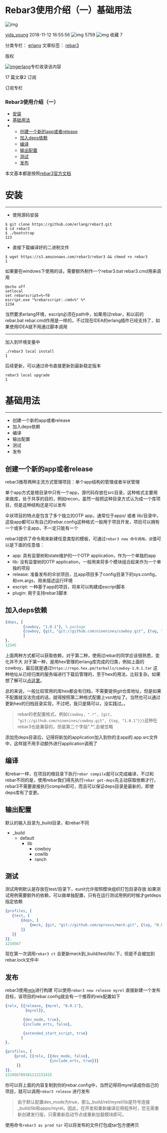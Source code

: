 # Rebar3使用介绍（一）基础用法

![img](https://csdnimg.cn/release/blogv2/dist/pc/img/translate.png)

[yida_young](https://blog.csdn.net/eeeggghit) 2018-11-12 16:55:56 ![img](https://csdnimg.cn/release/blogv2/dist/pc/img/articleReadEyes.png) 5759 ![img](https://csdnimg.cn/release/blogv2/dist/pc/img/tobarCollect.png) 收藏 7

分类专栏： [erlang](https://blog.csdn.net/eeeggghit/category_8265955.html) 文章标签： [rebar3](https://www.csdn.net/tags/MtjaUg3sNTMzNzYtYmxvZwO0O0OO0O0O.html)

版权

[![img](https://img-blog.csdnimg.cn/20201014180756780.png?x-oss-process=image/resize,m_fixed,h_64,w_64)erlang](https://blog.csdn.net/eeeggghit/category_8265955.html)专栏收录该内容

17 篇文章2 订阅

订阅专栏



### Rebar3使用介绍（一）

- [安装](https://blog.csdn.net/eeeggghit/article/details/83754063?utm_medium=distribute.pc_relevant.none-task-blog-2~default~BlogCommendFromMachineLearnPai2~default-1.control&depth_1-utm_source=distribute.pc_relevant.none-task-blog-2~default~BlogCommendFromMachineLearnPai2~default-1.control#_3)
- [基础用法](https://blog.csdn.net/eeeggghit/article/details/83754063?utm_medium=distribute.pc_relevant.none-task-blog-2~default~BlogCommendFromMachineLearnPai2~default-1.control&depth_1-utm_source=distribute.pc_relevant.none-task-blog-2~default~BlogCommendFromMachineLearnPai2~default-1.control#_36)
- - [创建一个新的app或者release](https://blog.csdn.net/eeeggghit/article/details/83754063?utm_medium=distribute.pc_relevant.none-task-blog-2~default~BlogCommendFromMachineLearnPai2~default-1.control&depth_1-utm_source=distribute.pc_relevant.none-task-blog-2~default~BlogCommendFromMachineLearnPai2~default-1.control#apprelease_45)
  - [加入deps依赖](https://blog.csdn.net/eeeggghit/article/details/83754063?utm_medium=distribute.pc_relevant.none-task-blog-2~default~BlogCommendFromMachineLearnPai2~default-1.control&depth_1-utm_source=distribute.pc_relevant.none-task-blog-2~default~BlogCommendFromMachineLearnPai2~default-1.control#deps_60)
  - [编译](https://blog.csdn.net/eeeggghit/article/details/83754063?utm_medium=distribute.pc_relevant.none-task-blog-2~default~BlogCommendFromMachineLearnPai2~default-1.control&depth_1-utm_source=distribute.pc_relevant.none-task-blog-2~default~BlogCommendFromMachineLearnPai2~default-1.control#_77)
  - [输出配置](https://blog.csdn.net/eeeggghit/article/details/83754063?utm_medium=distribute.pc_relevant.none-task-blog-2~default~BlogCommendFromMachineLearnPai2~default-1.control&depth_1-utm_source=distribute.pc_relevant.none-task-blog-2~default~BlogCommendFromMachineLearnPai2~default-1.control#_80)
  - [测试](https://blog.csdn.net/eeeggghit/article/details/83754063?utm_medium=distribute.pc_relevant.none-task-blog-2~default~BlogCommendFromMachineLearnPai2~default-1.control&depth_1-utm_source=distribute.pc_relevant.none-task-blog-2~default~BlogCommendFromMachineLearnPai2~default-1.control#_88)
  - [发布](https://blog.csdn.net/eeeggghit/article/details/83754063?utm_medium=distribute.pc_relevant.none-task-blog-2~default~BlogCommendFromMachineLearnPai2~default-1.control&depth_1-utm_source=distribute.pc_relevant.none-task-blog-2~default~BlogCommendFromMachineLearnPai2~default-1.control#_102)


本文基本都是按照[rebar3官方文档](http://www.rebar3.org/docs/getting-started)



# 安装

------

- 使用源码安装

```shell
$ git clone https://github.com/erlang/rebar3.git
$ cd rebar3
$ ./bootstrap
123
```

- 直接下载编译好的二进制文件

```shell
$ wget https://s3.amazonaws.com/rebar3/rebar3 && chmod +x rebar3
1
```

如果要在windows下使用的话，需要额外制作一个rebar3.bat rebar3.cmd用来调用

```shell
@echo off
setlocal
set rebarscript=%~f0
escript.exe "%rebarscript:.cmd=%" %*
1234
```

当然要求erlang环境，escript必须在path中，如果用过rebar，和以前的rebar.bat rebar.cmd作用是一样的，不过现在IDEA的erlang插件已经支持了，如果使用IDEA就不用通过脚本调用

------

加入到环境变量中

```shell
./rebar3 local install
1
```

后续更新，可以通过命令直接更新到最新稳定版本

```shell
rebar3 local upgrade
1
```

# 基础用法

------

- 创建一个新的app或者release
- 加入deps依赖
- 编译
- 输出配置
- 测试
- 发布

## 创建一个新的app或者release

rebar3推荐两种主流方式管理项目：单个app结构的管理或者伞状管理

单个app方式是根目录中只有一个app，源代码存放在src目录，这种格式主要用来做库，处于共享的目的，例如recon，虽然一般把这种目录方式认为成一个库项目，但是这种结构还是可以发布

伞状项目的特点是包含了多个独立的OTP app，通常位于apps/ 或者 lib/目录中，这些app都可以有自己的rebar.config这种格式一般用于项目开发，项目可以拥有一个或多个主app，不一定只能有一个

rebar3提供了命令用来新建任意类型的模板，可通过`rebar3 new 命令调用。该`值可以是下面的任意值：

- app: 具有监督树和state维护的一个OTP application，作为一个单独的app
- lib: 没有监督树的OTP application，一般用来将多个模块组合起来作为一个单独的项目
- release: 准备发布的伞状项目，比app项目多了config目录下的sys.config，和vm.args，用来描述运行环境
- escript: 一种基于app的项目，将来可以构建成escript脚本
- plugin: 用于支持rebar3脚本

## 加入deps依赖

```Erlang
{deps, [
        {cowboy, "1.0.1"}, % package
        {cowboy, {git, "git://github.com/ninenines/cowboy.git", {tag, "1.0.1"}}} % alternatively, source
        ]
}.
12345
```

上面两种方式都可以获取依赖，对于第二种，使用过rebar的同学应该很熟悉，变化并不大
对于第一种，是用hex管理的erlang库完成的归类，例如上面的cowboy，最后就是通过`https://repo.hex.pm/tarballs/cowboy-1.0.1.tar` 这种地址从已经归类的服务端进行下载后管理的，至于hex的用法，比较复杂。如果想了解可以[点这里](https://github.com/hexpm/specifications/blob/master/apiary.apib)。

总的来说，一般比较常用的库hex都会有归档，不需要提供git仓库地址，但是如果不配置就没法完成的话，就得按照第二种格式配置上vsn地址了。当然也可以通过更新hex的归档目录实现，不过吧，我只是猜可以，没实践过。。

> rebar的老配置格式，例如`{cowboy, ".*", {git, "git://github.com/ninenines/cowboy.git", {tag, "1.0.1"}}}`这种在rebar3也是兼容的，但是第二个字段".*",会被忽略

添加完deps目录后，记得将新加的application加入到你的主app的.app.src文件中，这样就不用手动额外进行application调用了

## 编译

和rebar一样，在项目的根目录下执行`rebar compile`就可以完成编译，不过和rebar不同的是，使用rebar我们得先执行`rebar get-deps`先主动获取依赖才行，rebar3不需要直接执行compile即可，而且可以保证deps目录是最新的，即使deps库有了变更。

## 输出配置

默认的输入目录为_build目录，和rebar不同

- _build
  - default
    - lib
      - cowboy
      - cowlib
      - ranch

## 测试

测试用例默认是存放在test/目录下，eunit允许按照模块组织打包目录存放
如果测试用例需要额外的依赖，可以做单独配置，只有在运行测试用例的时候才getdeps指定依赖

```erlang
{profiles, [
   {test, [
       {deps, [
           {meck, {git, "git://github.com/eproxus/meck.git", {tag, "0.8.2"}}}
       ]}
   ]}
]}.
1234567
```

现在第一次调用`rebar3 ct` 会更新meck到_build/test/lib/.下，但是不会被加到rebar.lock文件中

## 发布

rebar3使用[relx](https://github.com/erlware/relx)进行构建
可以使用`rebar3 new release myrel` 直接新建一个发布目标，该项目的rebar.config就会有一个推荐的relx配置如下

```erlang
{relx, [{release, {myrel, "0.0.1"},
         [myrel]},

        {dev_mode, true},
        {include_erts, false},

        {extended_start_script, true}
       ]
}.

{profiles, [
    {prod, [{relx, [{dev_mode, false},
                    {include_erts, true}]}
     ]}
]}.
123456789101112131415
```

你可以将上面的内容复制到你的rebar.config中，当然记得将myrel该成你自己的项目，就可以调用`rebar3 release` 进行发布

> 由于默认配置dev_mode为true，那么_build/rel/myrel/lib是符号连接_build/lib和apps/myrel。因此，在开发和重新编译应用程序时，您无需重新创建发行版，只需重新启动节点或重新加载模块即可。

使用命令`rebar3 as prod tar` 可以将发布的文件打包成tar包方便拷贝